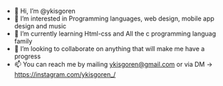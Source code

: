 - 👋 Hi, I’m @ykisgoren
- 👀 I’m interested in Programming languages, web design, mobile app design and music
- 🌱 I’m currently learning Html-css and All the c programming languag family
- 💞️ I’m looking to collaborate on anything that will make me have a progress
- 📫 You can reach me by mailing ykisgoren@gmail.com or via DM -> https://instagram.com/ykisgoren_/

<!---
ykisgoren/ykisgoren is a ✨ special ✨ repository because its `README.md` (this file) appears on your GitHub profile.
You can click the Preview link to take a look at your changes.
--->
